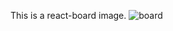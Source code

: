 This is a react-board image.
![board](https://user-images.githubusercontent.com/52697026/129159703-d848270d-6450-4b90-9ec8-19d4304ca6d6.PNG)

